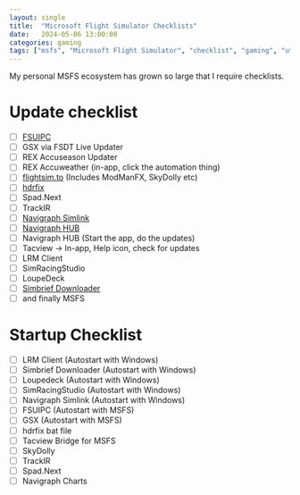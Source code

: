 ```yaml
---
layout: single
title:  "Microsoft Flight Simulator Checklists"
date:   2024-05-06 13:00:00
categories: gaming
tags: ["msfs", "Microsoft Flight Simulator", "checklist", "gaming", "utility"]
---
```


My personal MSFS ecosystem has grown so large that I require checklists.

# Update checklist

- [ ] [FSUIPC](http://www.fsuipc.com/)
- [ ] GSX via FSDT Live Updater
- [ ] REX Accuseason Updater
- [ ] REX Accuweather (in-app, click the automation thing)
- [ ] [flightsim.to](https://flightsim.to) (Includes ModManFX, SkyDolly etc)
- [ ] [hdrfix](https://github.com/bvibber/hdrfix/releases)
- [ ] Spad.Next
- [ ] TrackIR
- [ ] [Navigraph Simlink](https://navigraph.com/downloads)
- [ ] [Navigraph HUB](https://navigraph.com/downloads)
- [ ] Navigraph HUB (Start the app, do the updates)
- [ ] Tacview -> In-app, Help icon, check for updates
- [ ] LRM Client
- [ ] SimRacingStudio
- [ ] LoupeDeck
- [ ] [Simbrief Downloader](https://www.simbrief.com/home/index.php?page=fms-downloader)
- [ ] and finally MSFS

# Startup Checklist

- [ ] LRM Client (Autostart with Windows)
- [ ] Simbrief Downloader (Autostart with Windows)
- [ ] Loupedeck (Autostart with Windows)
- [ ] SimRacingStudio (Autostart with Windows)
- [ ] Navigraph Simlink (Autostart with Windows)
- [ ] FSUIPC (Autostart with MSFS)
- [ ] GSX (Autostart with MSFS)
- [ ] hdrfix bat file
- [ ] Tacview Bridge for MSFS
- [ ] SkyDolly
- [ ] TrackIR
- [ ] Spad.Next
- [ ] Navigraph Charts
